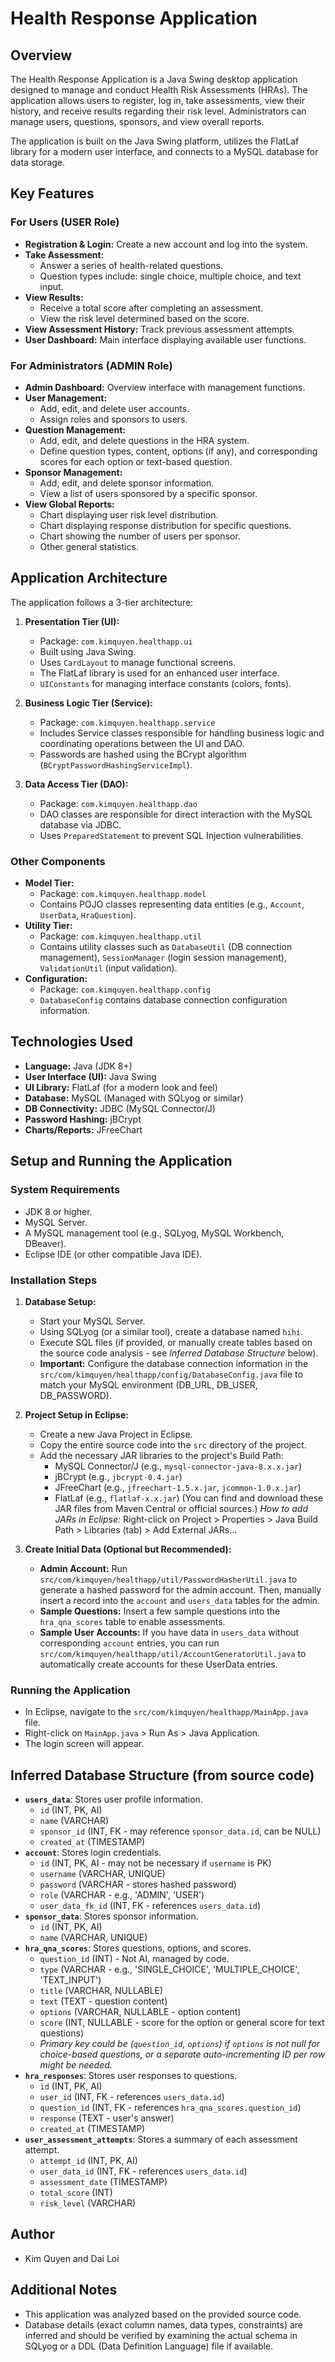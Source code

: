 # Health Response Application

## Overview

The Health Response Application is a Java Swing desktop application designed to manage and conduct Health Risk Assessments (HRAs). The application allows users to register, log in, take assessments, view their history, and receive results regarding their risk level. Administrators can manage users, questions, sponsors, and view overall reports.

The application is built on the Java Swing platform, utilizes the FlatLaf library for a modern user interface, and connects to a MySQL database for data storage.

## Key Features

### For Users (USER Role)

*   **Registration & Login:** Create a new account and log into the system.
*   **Take Assessment:**
    *   Answer a series of health-related questions.
    *   Question types include: single choice, multiple choice, and text input.
*   **View Results:**
    *   Receive a total score after completing an assessment.
    *   View the risk level determined based on the score.
*   **View Assessment History:** Track previous assessment attempts.
*   **User Dashboard:** Main interface displaying available user functions.

### For Administrators (ADMIN Role)

*   **Admin Dashboard:** Overview interface with management functions.
*   **User Management:**
    *   Add, edit, and delete user accounts.
    *   Assign roles and sponsors to users.
*   **Question Management:**
    *   Add, edit, and delete questions in the HRA system.
    *   Define question types, content, options (if any), and corresponding scores for each option or text-based question.
*   **Sponsor Management:**
    *   Add, edit, and delete sponsor information.
    *   View a list of users sponsored by a specific sponsor.
*   **View Global Reports:**
    *   Chart displaying user risk level distribution.
    *   Chart displaying response distribution for specific questions.
    *   Chart showing the number of users per sponsor.
    *   Other general statistics.

## Application Architecture

The application follows a 3-tier architecture:

1.  **Presentation Tier (UI):**
    *   Package: `com.kimquyen.healthapp.ui`
    *   Built using Java Swing.
    *   Uses `CardLayout` to manage functional screens.
    *   The FlatLaf library is used for an enhanced user interface.
    *   `UIConstants` for managing interface constants (colors, fonts).

2.  **Business Logic Tier (Service):**
    *   Package: `com.kimquyen.healthapp.service`
    *   Includes Service classes responsible for handling business logic and coordinating operations between the UI and DAO.
    *   Passwords are hashed using the BCrypt algorithm (`BCryptPasswordHashingServiceImpl`).

3.  **Data Access Tier (DAO):**
    *   Package: `com.kimquyen.healthapp.dao`
    *   DAO classes are responsible for direct interaction with the MySQL database via JDBC.
    *   Uses `PreparedStatement` to prevent SQL Injection vulnerabilities.

### Other Components

*   **Model Tier:**
    *   Package: `com.kimquyen.healthapp.model`
    *   Contains POJO classes representing data entities (e.g., `Account`, `UserData`, `HraQuestion`).
*   **Utility Tier:**
    *   Package: `com.kimquyen.healthapp.util`
    *   Contains utility classes such as `DatabaseUtil` (DB connection management), `SessionManager` (login session management), `ValidationUtil` (input validation).
*   **Configuration:**
    *   Package: `com.kimquyen.healthapp.config`
    *   `DatabaseConfig` contains database connection configuration information.

## Technologies Used

*   **Language:** Java (JDK 8+)
*   **User Interface (UI):** Java Swing
*   **UI Library:** FlatLaf (for a modern look and feel)
*   **Database:** MySQL (Managed with SQLyog or similar)
*   **DB Connectivity:** JDBC (MySQL Connector/J)
*   **Password Hashing:** jBCrypt
*   **Charts/Reports:** JFreeChart

## Setup and Running the Application

### System Requirements

*   JDK 8 or higher.
*   MySQL Server.
*   A MySQL management tool (e.g., SQLyog, MySQL Workbench, DBeaver).
*   Eclipse IDE (or other compatible Java IDE).

### Installation Steps

1.  **Database Setup:**
    *   Start your MySQL Server.
    *   Using SQLyog (or a similar tool), create a database named `hihi`.
    *   Execute SQL files (if provided, or manually create tables based on the source code analysis - see *Inferred Database Structure* below).
    *   **Important:** Configure the database connection information in the `src/com/kimquyen/healthapp/config/DatabaseConfig.java` file to match your MySQL environment (DB_URL, DB_USER, DB_PASSWORD).

2.  **Project Setup in Eclipse:**
    *   Create a new Java Project in Eclipse.
    *   Copy the entire source code into the `src` directory of the project.
    *   Add the necessary JAR libraries to the project's Build Path:
        *   MySQL Connector/J (e.g., `mysql-connector-java-8.x.x.jar`)
        *   jBCrypt (e.g., `jbcrypt-0.4.jar`)
        *   JFreeChart (e.g., `jfreechart-1.5.x.jar`, `jcommon-1.0.x.jar`)
        *   FlatLaf (e.g., `flatlaf-x.x.jar`)
        (You can find and download these JAR files from Maven Central or official sources.)
        *How to add JARs in Eclipse:* Right-click on Project > Properties > Java Build Path > Libraries (tab) > Add External JARs...

3.  **Create Initial Data (Optional but Recommended):**
    *   **Admin Account:** Run `src/com/kimquyen/healthapp/util/PasswordHasherUtil.java` to generate a hashed password for the admin account. Then, manually insert a record into the `account` and `users_data` tables for the admin.
    *   **Sample Questions:** Insert a few sample questions into the `hra_qna_scores` table to enable assessments.
    *   **Sample User Accounts:** If you have data in `users_data` without corresponding `account` entries, you can run `src/com/kimquyen/healthapp/util/AccountGeneratorUtil.java` to automatically create accounts for these UserData entries.

### Running the Application

*   In Eclipse, navigate to the `src/com/kimquyen/healthapp/MainApp.java` file.
*   Right-click on `MainApp.java` > Run As > Java Application.
*   The login screen will appear.

## Inferred Database Structure (from source code)

*   **`users_data`**: Stores user profile information.
    *   `id` (INT, PK, AI)
    *   `name` (VARCHAR)
    *   `sponsor_id` (INT, FK - may reference `sponsor_data.id`, can be NULL)
    *   `created_at` (TIMESTAMP)
*   **`account`**: Stores login credentials.
    *   `id` (INT, PK, AI - may not be necessary if `username` is PK)
    *   `username` (VARCHAR, UNIQUE)
    *   `password` (VARCHAR - stores hashed password)
    *   `role` (VARCHAR - e.g., 'ADMIN', 'USER')
    *   `user_data_fk_id` (INT, FK - references `users_data.id`)
*   **`sponsor_data`**: Stores sponsor information.
    *   `id` (INT, PK, AI)
    *   `name` (VARCHAR, UNIQUE)
*   **`hra_qna_scores`**: Stores questions, options, and scores.
    *   `question_id` (INT) - Not AI, managed by code.
    *   `type` (VARCHAR - e.g., 'SINGLE_CHOICE', 'MULTIPLE_CHOICE', 'TEXT_INPUT')
    *   `title` (VARCHAR, NULLABLE)
    *   `text` (TEXT - question content)
    *   `options` (VARCHAR, NULLABLE - option content)
    *   `score` (INT, NULLABLE - score for the option or general score for text questions)
    *   *Primary key could be (`question_id`, `options`) if `options` is not null for choice-based questions, or a separate auto-incrementing ID per row might be needed.*
*   **`hra_responses`**: Stores user responses to questions.
    *   `id` (INT, PK, AI)
    *   `user_id` (INT, FK - references `users_data.id`)
    *   `question_id` (INT, FK - references `hra_qna_scores.question_id`)
    *   `response` (TEXT - user's answer)
    *   `created_at` (TIMESTAMP)
*   **`user_assessment_attempts`**: Stores a summary of each assessment attempt.
    *   `attempt_id` (INT, PK, AI)
    *   `user_data_id` (INT, FK - references `users_data.id`)
    *   `assessment_date` (TIMESTAMP)
    *   `total_score` (INT)
    *   `risk_level` (VARCHAR)

## Author

*   Kim Quyen and Dai Loi

## Additional Notes

*   This application was analyzed based on the provided source code.
*   Database details (exact column names, data types, constraints) are inferred and should be verified by examining the actual schema in SQLyog or a DDL (Data Definition Language) file if available.